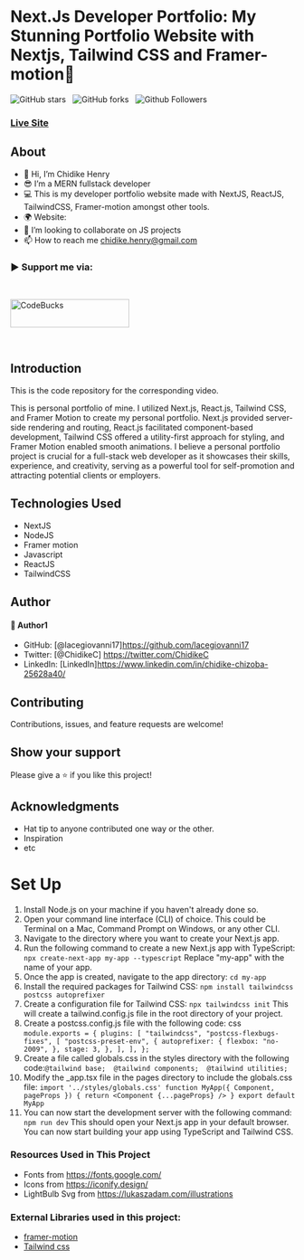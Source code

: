 # Next.Js Developer Portfolio: My Stunning Portfolio Website with Nextjs, Tailwind CSS and Framer-motion🌟

![GitHub stars](https://img.shields.io/github/stars/lacegiovanni17/Nextjs-dev-Portfolio?style=social&logo=ApacheSpark&label=Stars)&nbsp;&nbsp;
![GitHub forks](https://img.shields.io/github/forks/lacegiovanni17/Nextjs-dev-Portfolio?style=social&logo=KashFlow&maxAge=3600)&nbsp;&nbsp;
![Github Followers](https://img.shields.io/github/followers/lacegiovanni17.svg?style=social&label=Follow)&nbsp;&nbsp;<br />
### [Live Site]()

## About
* 👋 Hi, I’m Chidike Henry 
* 😎 I’m a MERN fullstack developer
* 💻 This is my developer portfolio website made with NextJS, ReactJS, TailwindCSS, Framer-motion amongst other tools.
* 🌍 Website:  
* 💞️ I’m looking to collaborate on JS projects 
* 📫 How to reach me chidike.henry@gmail.com

<h3 align="left">▶ Support me via:</h3><br />
<p><a href="https://bmc.link/chidikehenW" target="_blank"> <img  src="https://www.buymeacoffee.com/assets/img/guidelines/download-assets-sm-1.svg" height="50" width="210" alt="CodeBucks" ></img></a></p><br />


## Introduction
This is the code repository for the corresponding video. 

This is personal portfolio of mine. I utilized Next.js, React.js, Tailwind CSS, and Framer Motion to create my personal portfolio. Next.js provided server-side rendering and routing, React.js facilitated component-based development, Tailwind CSS offered a utility-first approach for styling, and Framer Motion enabled smooth animations. I believe a personal portfolio project is crucial for a full-stack web developer as it showcases their skills, experience, and creativity, serving as a powerful tool for self-promotion and attracting potential clients or employers.


## Technologies Used
* NextJS
* NodeJS
* Framer motion
* Javascript
* ReactJS
* TailwindCSS

## Author

#### 👤 Author1
- GitHub: [@lacegiovanni17]https://github.com/lacegiovanni17
- Twitter: [@ChidikeC] https://twitter.com/ChidikeC
- LinkedIn: [LinkedIn]https://www.linkedin.com/in/chidike-chizoba-25628a40/

## Contributing 
Contributions, issues, and feature requests are welcome!

## Show your support
Please give a ⭐️ if you like this project! 

## Acknowledgments
- Hat tip to anyone contributed one way or the other.
- Inspiration
- etc


# Set Up
1. Install Node.js on your machine if you haven't already done so.
2. Open your command line interface (CLI) of choice. This could be Terminal on a Mac, Command Prompt on Windows, or any other CLI.
3. Navigate to the directory where you want to create your Next.js app.
4. Run the following command to create a new Next.js app with TypeScript: `npx create-next-app my-app --typescript`
Replace "my-app" with the name of your app.
5. Once the app is created, navigate to the app directory: `cd my-app`
6. Install the required packages for Tailwind CSS: `npm install tailwindcss postcss autoprefixer`
7. Create a configuration file for Tailwind CSS: `npx tailwindcss init` This will create a tailwind.config.js file in the root directory of your project.
8. Create a postcss.config.js file with the following code: css `module.exports = { plugins: [ "tailwindcss", "postcss-flexbugs-fixes", [ "postcss-preset-env", { autoprefixer: { flexbox: "no-2009", }, stage: 3, }, ], ], };`
9. Create a file called globals.css in the styles directory with the following code:`@tailwind base;  @tailwind components;  @tailwind utilities;`
10. Modify the _app.tsx file in the pages directory to include the globals.css file: `import '../styles/globals.css' function MyApp({ Component, pageProps }) { return <Component {...pageProps} /> } export default MyApp`
11. You can now start the development server with the following command: `npm run dev` This should open your Next.js app in your default browser. You can now start building your app using TypeScript and Tailwind CSS.



### Resources Used in This Project
- Fonts from https://fonts.google.com/ <br />
- Icons from https://iconify.design/ <br />
- LightBulb Svg from https://lukaszadam.com/illustrations <br />

### External Libraries used in this project:

- [framer-motion](https://www.framer.com/motion/) <br />
- [Tailwind css](https://tailwindcss.com/) <br />


